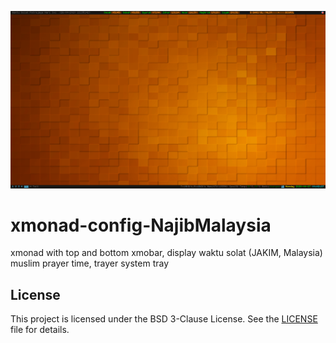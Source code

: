 ![Screenshot](https://github.com/mnajib/xmonad-config/raw/master/2020-04-27-004228-full.png)

# xmonad-config-NajibMalaysia
xmonad with top and bottom xmobar, display waktu solat (JAKIM, Malaysia) muslim prayer time, trayer system tray

## License
This project is licensed under the BSD 3-Clause License. See the [LICENSE](./LICENSE) file for details.
